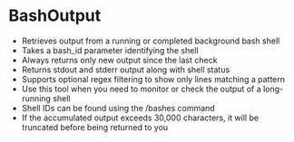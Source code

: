 # BashOutput

- Retrieves output from a running or completed background bash shell
- Takes a bash_id parameter identifying the shell
- Always returns only new output since the last check
- Returns stdout and stderr output along with shell status
- Supports optional regex filtering to show only lines matching a pattern
- Use this tool when you need to monitor or check the output of a long-running shell
- Shell IDs can be found using the /bashes command
- If the accumulated output exceeds 30,000 characters, it will be truncated before being returned to you